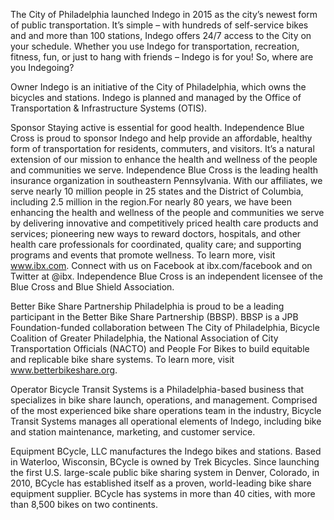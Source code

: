 The City of Philadelphia launched Indego in 2015 as the city’s newest form of public transportation. It’s simple – with hundreds of self-service bikes and and more than 100 stations, Indego offers 24/7 access to the City on your schedule. Whether you use Indego for transportation, recreation, fitness, fun, or just to hang with friends – Indego is for you! So, where are you Indegoing?

Owner
Indego is an initiative of the City of Philadelphia, which owns the bicycles and stations. Indego is planned and managed by the Office of Transportation & Infrastructure Systems (OTIS).

Sponsor
Staying active is essential for good health. Independence Blue Cross is proud to sponsor Indego and help provide an affordable, healthy form of transportation for residents, commuters, and visitors. It’s a natural extension of our mission to enhance the health and wellness of the people and communities we serve. Independence Blue Cross is the leading health insurance organization in southeastern Pennsylvania. With our affiliates, we serve nearly 10 million people in 25 states and the District of Columbia, including 2.5 million in the region.For nearly 80 years, we have been enhancing the health and wellness of the people and communities we serve by delivering innovative and competitively priced health care products and services; pioneering new ways to reward doctors, hospitals, and other health care professionals for coordinated, quality care; and supporting programs and events that promote wellness. To learn more, visit www.ibx.com. Connect with us on Facebook at ibx.com/facebook and on Twitter at @ibx. Independence Blue Cross is an independent licensee of the Blue Cross and Blue Shield Association.

Better Bike Share Partnership
Philadelphia is proud to be a leading participant in the Better Bike Share Partnership (BBSP). BBSP is a JPB Foundation-funded collaboration between The City of Philadelphia, Bicycle Coalition of Greater Philadelphia, the National Association of City Transportation Officials (NACTO) and People For Bikes to build equitable and replicable bike share systems. To learn more, visit www.betterbikeshare.org.

Operator
Bicycle Transit Systems is a Philadelphia-based business that specializes in bike share launch, operations, and management. Comprised of the most experienced bike share operations team in the industry, Bicycle Transit Systems manages all operational elements of Indego, including bike and station maintenance, marketing, and customer service.

Equipment
BCycle, LLC manufactures the Indego bikes and stations. Based in Waterloo, Wisconsin, BCycle is owned by Trek Bicycles. Since launching the first U.S. large-scale public bike sharing system in Denver, Colorado, in 2010, BCycle has established itself as a proven, world-leading bike share equipment supplier. BCycle has systems in more than 40 cities, with more than 8,500 bikes on two continents.
